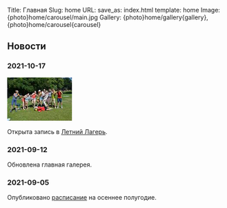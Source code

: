 Title: Главная
Slug: home
URL:
save_as: index.html
template: home
Image: {photo}home/carousel/main.jpg
Gallery: {photo}home/gallery{gallery},{photo}home/carousel{carousel}

## Новости

### 2021-10-17
![Летний лагерь маленькая фотография](/photos/summer_camp/avatart.jpg)

 Oткрыта запись в [Летний Лагерь]({filename}./summer_camp.md).

### 2021-09-12
Обновлена главная галерея.

### 2021-09-05
Опубликовано [расписание]({filename}./schedule.md) на осеннее полугодие.

